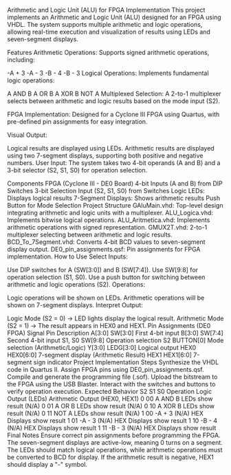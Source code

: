 Arithmetic and Logic Unit (ALU) for FPGA Implementation
This project implements an Arithmetic and Logic Unit (ALU) designed for an FPGA using VHDL. The system supports multiple arithmetic and logic operations, allowing real-time execution and visualization of results using LEDs and seven-segment displays.

Features
Arithmetic Operations: Supports signed arithmetic operations, including:

-A + 3
-A - 3
-B - 4
-B - 3
Logical Operations: Implements fundamental logic operations:

A AND B
A OR B
A XOR B
NOT A
Multiplexed Selection: A 2-to-1 multiplexer selects between arithmetic and logic results based on the mode input (S2).

FPGA Implementation: Designed for a Cyclone III FPGA using Quartus, with pre-defined pin assignments for easy integration.

Visual Output:

Logical results are displayed using LEDs.
Arithmetic results are displayed using two 7-segment displays, supporting both positive and negative numbers.
User Input: The system takes two 4-bit operands (A and B) and a 3-bit selector (S2, S1, S0) for operation selection.

Components
FPGA (Cyclone III - DE0 Board)
4-bit Inputs (A and B) from DIP Switches
3-bit Selection Input (S2, S1, S0) from Switches
Logic LEDs: Displays logical results
7-Segment Displays: Shows arithmetic results
Push Button for Mode Selection
Project Structure
GAluMain.vhd: Top-level design integrating arithmetic and logic units with a multiplexer.
ALU_Logica.vhd: Implements bitwise logical operations.
ALU_Aritmetica.vhd: Implements arithmetic operations with signed representation.
GMUX2T.vhd: 2-to-1 multiplexer selecting between arithmetic and logic results.
BCD_To_7Segment.vhd: Converts 4-bit BCD values to seven-segment display output.
DE0_pin_assignments.qsf: Pin assignments for FPGA implementation.
How to Use
Select Inputs:

Use DIP switches for A (SW[3:0]) and B (SW[7:4]).
Use SW[9:8] for operation selection (S1, S0).
Use a push button for switching between arithmetic and logic operations (S2).
Operations:

Logic operations will be shown on LEDs.
Arithmetic operations will be shown on 7-segment displays.
Interpret Output:

Logic Mode (S2 = 0) → LED lights display the logical result.
Arithmetic Mode (S2 = 1) → The result appears in HEX0 and HEX1.
Pin Assignments (DE0 FPGA)
Signal	Pin	Description
A[3:0]	SW[3:0]	First 4-bit input
B[3:0]	SW[7:4]	Second 4-bit input
S1, S0	SW[9:8]	Operation selection
S2	BUTTON[0]	Mode selection (Arithmetic/Logic)
Y[3:0]	LEDG[3:0]	Logical output
HEX0	HEX0[6:0]	7-segment display (Arithmetic Result)
HEX1	HEX1[6:0]	7-segment sign indicator
Project Implementation Steps
Synthesize the VHDL code in Quartus II.
Assign FPGA pins using DE0_pin_assignments.qsf.
Compile and generate the programming file (.sof).
Upload the bitstream to the FPGA using the USB Blaster.
Interact with the switches and buttons to verify operation execution.
Expected Behavior
S2	S1 S0	Operation	Logic Output (LEDs)	Arithmetic Output (HEX0, HEX1)
0	00	A AND B	LEDs show result	(N/A)
0	01	A OR B	LEDs show result	(N/A)
0	10	A XOR B	LEDs show result	(N/A)
0	11	NOT A	LEDs show result	(N/A)
1	00	-A + 3	(N/A)	HEX Displays show result
1	01	-A - 3	(N/A)	HEX Displays show result
1	10	-B - 4	(N/A)	HEX Displays show result
1	11	-B - 3	(N/A)	HEX Displays show result
Final Notes
Ensure correct pin assignments before programming the FPGA.
The seven-segment displays are active-low, meaning 0 turns on a segment.
The LEDs should match logical operations, while arithmetic operations must be converted to BCD for display.
If the arithmetic result is negative, HEX1 should display a "-" symbol.
